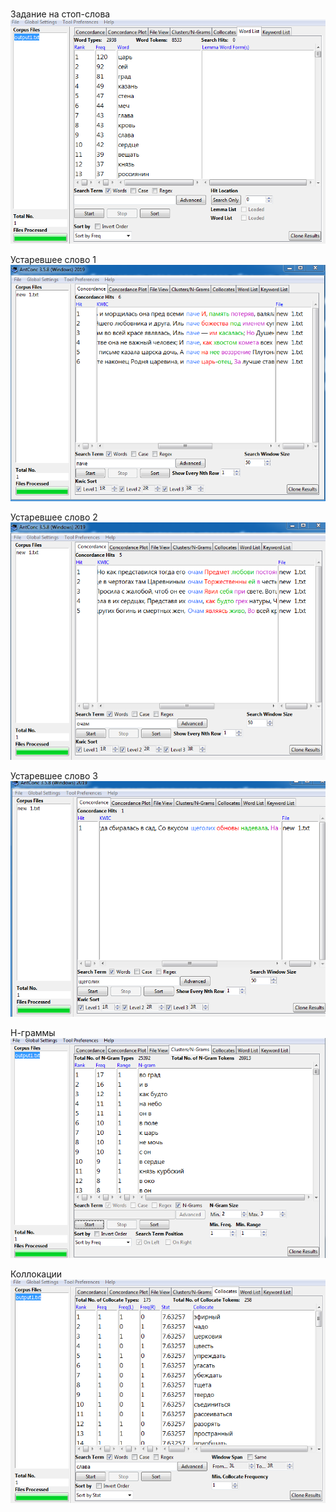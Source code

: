 # 

Задание на стоп-слова 
![](2.PNG)

Устаревшее слово 1 
![](3.PNG)

Устаревшее слово 2 
![](4.PNG)

Устаревшее слово 3 
![](5.PNG)

Н-граммы 
![](6.PNG)

Коллокации 
![](7.PNG)
